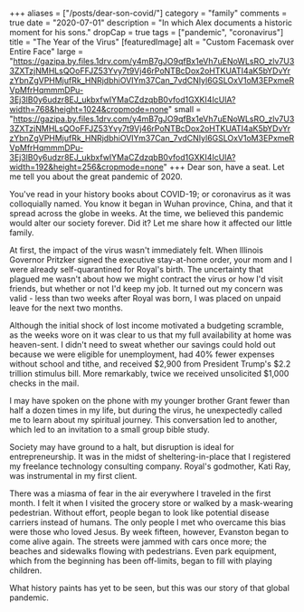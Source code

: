 +++
aliases = ["/posts/dear-son-covid/"]
category = "family"
comments = true
date = "2020-07-01"
description = "In which Alex documents a historic moment for his sons."
dropCap = true
tags = ["pandemic", "coronavirus"]
title = "The Year of the Virus"
[featuredImage]
  alt   = "Custom Facemask over Entire Face"
  large = "https://gazipa.by.files.1drv.com/y4mB7gJO9qfBx1eVh7uENoWLsRO_zlv7U33ZXTzjNMHLsQOoFFJZ53Yvy7t9Vj46rPoNTBcDox2oHTKUATI4aK5bYDvYrzYbnZgVPHMjufRk_HNRjdbhiOVIYm37Can_7vdCNIyl6GSLOxV1oM3EPxmeRVpMfrHqmmmDPu-3Ej3lB0y6udzr8EJ_ukbxfwIYMaCZdzqbB0vfod1GXKI4IcUlA?width=768&height=1024&cropmode=none"
  small = "https://gazipa.by.files.1drv.com/y4mB7gJO9qfBx1eVh7uENoWLsRO_zlv7U33ZXTzjNMHLsQOoFFJZ53Yvy7t9Vj46rPoNTBcDox2oHTKUATI4aK5bYDvYrzYbnZgVPHMjufRk_HNRjdbhiOVIYm37Can_7vdCNIyl6GSLOxV1oM3EPxmeRVpMfrHqmmmDPu-3Ej3lB0y6udzr8EJ_ukbxfwIYMaCZdzqbB0vfod1GXKI4IcUlA?width=192&height=256&cropmode=none"
+++
Dear son, have a seat. Let me tell you about the great pandemic of 2020.

You've read in your history books about COVID-19; or coronavirus as it was colloquially named. You know it began in Wuhan province, China, and that it spread across the globe in weeks. At the time, we believed this pandemic would alter our society forever. Did it? Let me share how it affected our little family.

At first, the impact of the virus wasn't immediately felt. When Illinois Governor Pritzker signed the executive stay-at-home order, your mom and I were already self-quarantined for Royal's birth. The uncertainty that plagued me wasn't about how we might contract the virus or how I'd visit friends, but whether or not I'd keep my job. It turned out my concern was valid - less than two weeks after Royal was born, I was placed on unpaid leave for the next two months.

Although the initial shock of lost income motivated a budgeting scramble, as the weeks wore on it was clear to us that my full availability at home was heaven-sent. I didn't need to sweat whether our savings could hold out because we were eligible for unemployment, had 40% fewer expenses without school and tithe, and received $2,900 from President Trump's $2.2 trillion stimulus bill. More remarkably, twice we received unsolicited $1,000 checks in the mail.

I may have spoken on the phone with my younger brother Grant fewer than half a dozen times in my life, but during the virus, he unexpectedly called me to learn about my spiritual journey. This conversation led to another, which led to an invitation to a small group bible study.

Society may have ground to a halt, but disruption is ideal for entrepreneurship. It was in the midst of sheltering-in-place that I registered my freelance technology consulting company. Royal's godmother, Kati Ray, was instrumental in my first client.

There was a miasma of fear in the air everywhere I traveled in the first month. I felt it when I visited the grocery store or walked by a mask-wearing pedestrian. Without effort, people began to look like potential disease carriers instead of humans. The only people I met who overcame this bias were those who loved Jesus. By week fifteen, however, Evanston began to come alive again. The streets were jammed with cars once more; the beaches and sidewalks flowing with pedestrians. Even park equipment, which from the beginning has been off-limits, began to fill with playing children.

What history paints has yet to be seen, but this was our story of that global pandemic.
